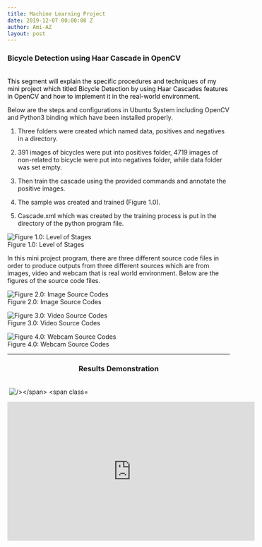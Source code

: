 ```yaml
---
title: Machine Learning Project
date: 2019-12-07 00:00:00 Z
author: Ami-AZ
layout: post
---
```


<h3>Bicycle Detection using Haar Cascade in OpenCV</h3>

<br><font color="black">This segment will explain the specific procedures and techniques of my mini project which titled Bicycle Detection by using Haar Cascades features in OpenCV and how to implement it in the real-world environment.</font>

Below are the steps and configurations in Ubuntu System including OpenCV and Python3 binding which have been installed properly.

1) Three folders were created which named data, positives and negatives in a directory.

2) 391 images of bicycles were put into positives folder, 4719 images of non-related to bicycle were put into negatives folder, while data folder was set empty.

3) Then train the cascade using the provided commands and annotate the positive images.

4) The sample was created and trained (Figure 1.0).

5) Cascade.xml which was created by the training process is put in the directory of the python program file.

<span class="image center"><img src="{{ 'assets/images/opencv/levelofstages.png' | relative_url }}" alt="Figure 1.0: Level of Stages" /></span>
<br>Figure 1.0: Level of Stages

In this mini project program, there are three different source code files in order to produce outputs from three different sources which are from images, video and webcam that is real world environment. Below are the figures of the source code files.

<span class="image center"><img src="{{ 'assets/images/opencv/imageofsourcecodes.png' | relative_url }}" alt="Figure 2.0: Image Source Codes" /></span>
<br>Figure 2.0: Image Source Codes

<span class="image center"><img src="{{ 'assets/images/opencv/videosourcecodes.png' | relative_url }}" alt="Figure 3.0: Video Source Codes" /></span>
<br>Figure 3.0: Video Source Codes

<span class="image center"><img src="{{ 'assets/images/opencv/webcamsourcecodes.png' | relative_url }}" alt="Figure 4.0: Webcam Source Codes" /></span>
<br>Figure 4.0: Webcam Source Codes

   <hr />
  <h3 align="center">Results Demonstration</h3>
  <br>
  <span class="image center"><img src="{{ 'assets/images/opencv/1.png' | relative_url }}" alt="" /></span>
  <span class="image center"><img src="{{ 'assets/images/2.png' | relative_url }}" alt=" /></span>
  <span class="image center"><img src="{{ 'assets/images/opencv/3.png' | relative_url }}" alt="" /></span>

  <br>
  <style>
  @media only screen and (max-width: 767px) {

.video-container {
position: relative;
padding-bottom: 56.25%;
padding-top: 30px; height: 0; overflow: hidden;
}
 
.video-container iframe,
.video-container object,
.video-container embed {
position: absolute;
top: 0;
left: 0;
width: 100%;
height: 100%;
}
  }
</style>

<div class="video-container"><iframe width="560" height="315" src="https://www.youtube.com/embed/hdWmrjy6T3s" frameborder="0" allow="accelerometer; autoplay; encrypted-media; gyroscope; picture-in-picture" allowfullscreen>
</iframe></div>

